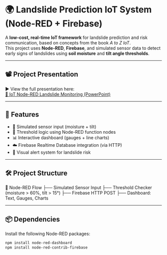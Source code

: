 # 🌍 Landslide Prediction IoT System (Node-RED + Firebase)

A **low-cost, real-time IoT framework** for landslide prediction and risk communication, based on concepts from the book *A to Z IoT*.  
This project uses **Node-RED**, **Firebase**, and simulated sensor data to detect early signs of landslides using **soil moisture** and **tilt angle thresholds**.

---

## 📽️ Project Presentation

▶️ View the full presentation here:  
[📎 IoT Node-RED Landslide Monitoring (PowerPoint)](https://1drv.ms/p/c/bda4c2e60bdc1ec4/EaLIgU7z_tlOqpyAOBIk9D0BOWvk8NAxicsOJ9vBkxJn8A?e=rNW6ix)

---

## 🚀 Features

- 📡 Simulated sensor input (moisture + tilt)
- 🧠 Threshold logic using Node-RED function nodes
- 📊 Interactive dashboard (gauges + line charts)
- ☁️ Firebase Realtime Database integration (via HTTP)
- 🔔 Visual alert system for landslide risk

---

## 🛠️ Project Structure
📁 Node-RED Flow
├── Simulated Sensor Input
├── Threshold Checker (moisture > 60%, tilt > 15°)
├── Firebase HTTP POST
├── Dashboard: Text, Gauges, Charts


---

## 📦 Dependencies

Install the following Node-RED packages:

```bash
npm install node-red-dashboard
npm install node-red-contrib-firebase


